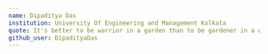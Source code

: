 ```yaml
---
name: Dipaditya Das
institution: University Of Engineering and Management Kolkata
quote: It's better to be warrior in a garden than to be gardener in a war.
github_user: DipadityaDas
---
```

